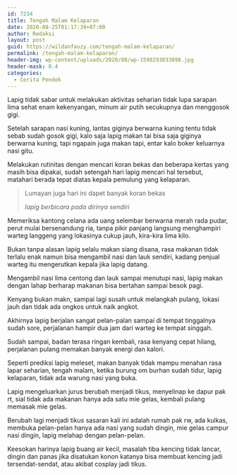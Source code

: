 ```yaml
---
id: 7234
title: Tengah Malam Kelaparan
date: 2020-08-25T01:17:39+07:00
author: Redaksi
layout: post
guid: https://wildanfauzy.com/tengah-malam-kelaparan/
permalink: /tengah-malam-kelaparan/
header-img: wp-content/uploads/2020/08/wp-1598293033898.jpg
header-mask: 0.4
categories:
  - Cerita Pendek
---
```

Lapig tidak sabar untuk melakukan aktivitas seharian tidak lupa sarapan lima sehat enam kekenyangan, minum air putih secukupnya dan menggosok gigi.

Setelah sarapan nasi kuning, lantas giginya berwarna kuning tentu tidak sebab sudah gosok gigi, kalo saja lapig makan tai bisa saja giginya berwarna kuning, tapi ngapain juga makan tapi, entar kalo boker keluarnya nasi gitu.

Melakukan rutinitas dengan mencari koran bekas dan beberapa kertas yang masih bisa dipakai, sudah setengah hari lapig mencari hal tersebut, matahari berada tepat diatas kepala pemulung yang kelaparan.

<blockquote class="wp-block-quote">
  <p>
    Lumayan juga hari ini dapet banyak koran bekas
  </p>
  
  <cite>lapig berbicara pada dirinya sendiri </cite>
</blockquote>

Memeriksa kantong celana ada uang selembar berwarna merah rada pudar, perut mulai bersenandung ria, tanpa pikir panjang langsung menghampiri warteg langgeng yang lokasinya cukup jauh, kira-kira lima kilo.

Bukan tanpa alasan lapig selalu makan siang disana, rasa makanan tidak terlalu enak namun bisa mengambil nasi dan lauk sendiri, kadang penjual warteg itu mengerutkan kepala jika lapig datang.

Mengambil nasi lima centong dan lauk sampai menutupi nasi, lapig makan dengan lahap berharap makanan bisa bertahan sampai besok pagi.

Kenyang bukan makn, sampai lagi susah untuk melangkah pulang, lokasi jauh dan tidak ada ongkos untuk naik angkot.

Akhirnya lapig berjalan sangat pelan-palan sampai di tempat tinggalnya sudah sore, perjalanan hampir dua jam dari warteg ke tempat singgah.

Sudah sampai, badan terasa ringan kembali, rasa kenyang cepat hilang, perjalanan pulang memakan banyak energi dan kalori.

Seperti prediksi lapig meleset, makan banyak tidak mampu menahan rasa lapar seharian, tengah malam, ketika burung om burhan sudah tidur, lapig kelaparan, tidak ada warung nasi yang buka.

Lapig mengeluarkan jurus berubah menjadi tikus, menyelinap ke dapur pak rt, sial tidak ada makanan hanya ada satu mie gelas, kembali pulang memasak mie gelas.

Berubah lagi menjadi tikus sasaran kali ini adalah rumah pak rw, ada kulkas, membuka pelan-pelan hanya ada nasi yang sudah dingin, mie gelas campur nasi dingin, lapig melahap dengan pelan-pelan.

Keesokan harinya lapig buang air kecil, masalah tiba kencing tidak lancar, dingin dan panas jika disatukan konon katanya bisa membuat kencing jadi tersendat-sendat, atau akibat cosplay jadi tikus.